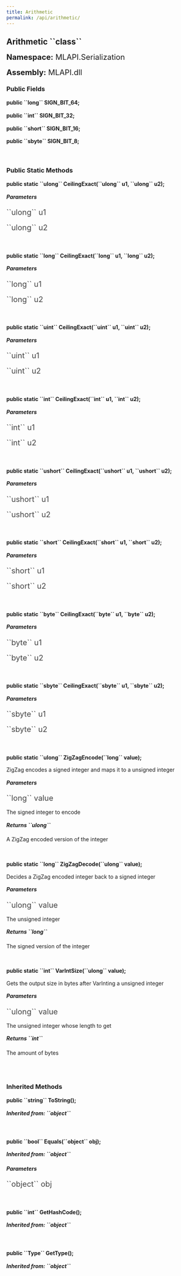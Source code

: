 ```yaml
---
title: Arithmetic
permalink: /api/arithmetic/
---
```


<div style="line-height: 1;">
	<h2 markdown="1">Arithmetic ``class``</h2>
	<p style="font-size: 20px;"><b>Namespace:</b> MLAPI.Serialization</p>
	<p style="font-size: 20px;"><b>Assembly:</b> MLAPI.dll</p>
</div>
<div>
	<h3 markdown="1">Public Fields</h3>
	<div style="line-height: 1;">
		<h4 markdown="1"><b>public ``long`` SIGN_BIT_64;</b></h4>
	</div>
	<div style="line-height: 1;">
		<h4 markdown="1"><b>public ``int`` SIGN_BIT_32;</b></h4>
	</div>
	<div style="line-height: 1;">
		<h4 markdown="1"><b>public ``short`` SIGN_BIT_16;</b></h4>
	</div>
	<div style="line-height: 1;">
		<h4 markdown="1"><b>public ``sbyte`` SIGN_BIT_8;</b></h4>
	</div>
</div>
<br>
<div>
	<h3 markdown="1">Public Static Methods</h3>
	<div style="line-height: 1;">
		<h4 markdown="1"><b>public static ``ulong`` CeilingExact(``ulong`` u1, ``ulong`` u2);</b></h4>
		<h5><b>Parameters</b></h5>
		<div>
			<p style="font-size: 20px; color: #444;" markdown="1">``ulong`` u1</p>
		</div>
		<div>
			<p style="font-size: 20px; color: #444;" markdown="1">``ulong`` u2</p>
		</div>
	</div>
	<br>
	<div style="line-height: 1;">
		<h4 markdown="1"><b>public static ``long`` CeilingExact(``long`` u1, ``long`` u2);</b></h4>
		<h5><b>Parameters</b></h5>
		<div>
			<p style="font-size: 20px; color: #444;" markdown="1">``long`` u1</p>
		</div>
		<div>
			<p style="font-size: 20px; color: #444;" markdown="1">``long`` u2</p>
		</div>
	</div>
	<br>
	<div style="line-height: 1;">
		<h4 markdown="1"><b>public static ``uint`` CeilingExact(``uint`` u1, ``uint`` u2);</b></h4>
		<h5><b>Parameters</b></h5>
		<div>
			<p style="font-size: 20px; color: #444;" markdown="1">``uint`` u1</p>
		</div>
		<div>
			<p style="font-size: 20px; color: #444;" markdown="1">``uint`` u2</p>
		</div>
	</div>
	<br>
	<div style="line-height: 1;">
		<h4 markdown="1"><b>public static ``int`` CeilingExact(``int`` u1, ``int`` u2);</b></h4>
		<h5><b>Parameters</b></h5>
		<div>
			<p style="font-size: 20px; color: #444;" markdown="1">``int`` u1</p>
		</div>
		<div>
			<p style="font-size: 20px; color: #444;" markdown="1">``int`` u2</p>
		</div>
	</div>
	<br>
	<div style="line-height: 1;">
		<h4 markdown="1"><b>public static ``ushort`` CeilingExact(``ushort`` u1, ``ushort`` u2);</b></h4>
		<h5><b>Parameters</b></h5>
		<div>
			<p style="font-size: 20px; color: #444;" markdown="1">``ushort`` u1</p>
		</div>
		<div>
			<p style="font-size: 20px; color: #444;" markdown="1">``ushort`` u2</p>
		</div>
	</div>
	<br>
	<div style="line-height: 1;">
		<h4 markdown="1"><b>public static ``short`` CeilingExact(``short`` u1, ``short`` u2);</b></h4>
		<h5><b>Parameters</b></h5>
		<div>
			<p style="font-size: 20px; color: #444;" markdown="1">``short`` u1</p>
		</div>
		<div>
			<p style="font-size: 20px; color: #444;" markdown="1">``short`` u2</p>
		</div>
	</div>
	<br>
	<div style="line-height: 1;">
		<h4 markdown="1"><b>public static ``byte`` CeilingExact(``byte`` u1, ``byte`` u2);</b></h4>
		<h5><b>Parameters</b></h5>
		<div>
			<p style="font-size: 20px; color: #444;" markdown="1">``byte`` u1</p>
		</div>
		<div>
			<p style="font-size: 20px; color: #444;" markdown="1">``byte`` u2</p>
		</div>
	</div>
	<br>
	<div style="line-height: 1;">
		<h4 markdown="1"><b>public static ``sbyte`` CeilingExact(``sbyte`` u1, ``sbyte`` u2);</b></h4>
		<h5><b>Parameters</b></h5>
		<div>
			<p style="font-size: 20px; color: #444;" markdown="1">``sbyte`` u1</p>
		</div>
		<div>
			<p style="font-size: 20px; color: #444;" markdown="1">``sbyte`` u2</p>
		</div>
	</div>
	<br>
	<div style="line-height: 1;">
		<h4 markdown="1"><b>public static ``ulong`` ZigZagEncode(``long`` value);</b></h4>
		<p>ZigZag encodes a signed integer and maps it to a unsigned integer</p>
		<h5><b>Parameters</b></h5>
		<div>
			<p style="font-size: 20px; color: #444;" markdown="1">``long`` value</p>
			<p>The signed integer to encode</p>
		</div>
		<h5 markdown="1"><b>Returns ``ulong``</b></h5>
		<div>
			<p>A ZigZag encoded version of the integer</p>
		</div>
	</div>
	<br>
	<div style="line-height: 1;">
		<h4 markdown="1"><b>public static ``long`` ZigZagDecode(``ulong`` value);</b></h4>
		<p>Decides a ZigZag encoded integer back to a signed integer</p>
		<h5><b>Parameters</b></h5>
		<div>
			<p style="font-size: 20px; color: #444;" markdown="1">``ulong`` value</p>
			<p>The unsigned integer</p>
		</div>
		<h5 markdown="1"><b>Returns ``long``</b></h5>
		<div>
			<p>The signed version of the integer</p>
		</div>
	</div>
	<br>
	<div style="line-height: 1;">
		<h4 markdown="1"><b>public static ``int`` VarIntSize(``ulong`` value);</b></h4>
		<p>Gets the output size in bytes after VarInting a unsigned integer</p>
		<h5><b>Parameters</b></h5>
		<div>
			<p style="font-size: 20px; color: #444;" markdown="1">``ulong`` value</p>
			<p>The unsigned integer whose length to get</p>
		</div>
		<h5 markdown="1"><b>Returns ``int``</b></h5>
		<div>
			<p>The amount of bytes</p>
		</div>
	</div>
	<br>
</div>
<br>
<div>
	<h3 markdown="1">Inherited Methods</h3>
	<div style="line-height: 1;">
		<h4 markdown="1"><b>public ``string`` ToString();</b></h4>
		<h5 markdown="1">Inherited from: ``object``</h5>
	</div>
	<br>
	<div style="line-height: 1;">
		<h4 markdown="1"><b>public ``bool`` Equals(``object`` obj);</b></h4>
		<h5 markdown="1">Inherited from: ``object``</h5>
		<h5><b>Parameters</b></h5>
		<div>
			<p style="font-size: 20px; color: #444;" markdown="1">``object`` obj</p>
		</div>
	</div>
	<br>
	<div style="line-height: 1;">
		<h4 markdown="1"><b>public ``int`` GetHashCode();</b></h4>
		<h5 markdown="1">Inherited from: ``object``</h5>
	</div>
	<br>
	<div style="line-height: 1;">
		<h4 markdown="1"><b>public ``Type`` GetType();</b></h4>
		<h5 markdown="1">Inherited from: ``object``</h5>
	</div>
</div>
<br>
